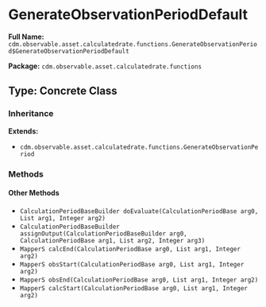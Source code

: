 # GenerateObservationPeriodDefault

**Full Name:** `cdm.observable.asset.calculatedrate.functions.GenerateObservationPeriod$GenerateObservationPeriodDefault`

**Package:** `cdm.observable.asset.calculatedrate.functions`

## Type: Concrete Class

### Inheritance

**Extends:**
- `cdm.observable.asset.calculatedrate.functions.GenerateObservationPeriod`

### Methods

#### Other Methods

- `CalculationPeriodBaseBuilder doEvaluate(CalculationPeriodBase arg0, List arg1, Integer arg2)`
- `CalculationPeriodBaseBuilder assignOutput(CalculationPeriodBaseBuilder arg0, CalculationPeriodBase arg1, List arg2, Integer arg3)`
- `MapperS calcEnd(CalculationPeriodBase arg0, List arg1, Integer arg2)`
- `MapperS obsStart(CalculationPeriodBase arg0, List arg1, Integer arg2)`
- `MapperS obsEnd(CalculationPeriodBase arg0, List arg1, Integer arg2)`
- `MapperS calcStart(CalculationPeriodBase arg0, List arg1, Integer arg2)`

